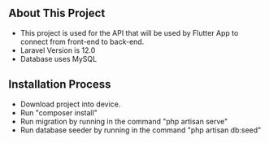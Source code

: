 
## About This Project

- This project is used for the API that will be used by Flutter App to connect from front-end to back-end.
- Laravel Version is 12.0
- Database uses MySQL

## Installation Process

- Download project into device.
- Run "composer install"
- Run migration by running in the command "php artisan serve"
- Run database seeder by running in the command "php artisan db:seed"

